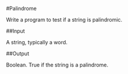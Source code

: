 #Palindrome

Write a program to test if a string is palindromic.

##Input

A string, typically a word.

##Output

Boolean. True if the string is a palindrome.
